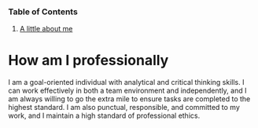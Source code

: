 ### Table of Contents
1. [A little about me](https://github.com/DiegoVega87/DiegoVega/blob/main/README.md#How-am-I-professionally)

# How am I professionally

I am a goal-oriented individual with analytical and critical thinking skills. I can work effectively in both a team environment and independently, and I am always willing to go the extra mile to ensure tasks are completed to the highest standard. I am also punctual, responsible, and committed to my work, and I maintain a high standard of professional ethics.

